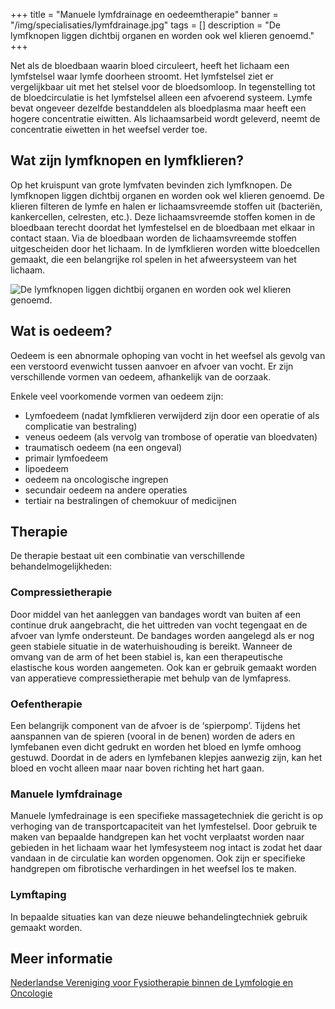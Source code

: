+++
title = "Manuele lymfdrainage en oedeemtherapie"
banner = "/img/specialisaties/lymfdrainage.jpg"
tags = []
description = "De lymfknopen liggen dichtbij organen en worden ook wel klieren genoemd."
+++

Net als de bloedbaan waarin bloed circuleert, heeft het lichaam een lymfstelsel waar lymfe doorheen stroomt. Het lymfstelsel ziet er vergelijkbaar uit met het stelsel voor de bloedsomloop. In tegenstelling tot de bloedcirculatie is het lymfstelsel alleen een afvoerend systeem. Lymfe bevat ongeveer dezelfde bestanddelen als bloedplasma maar heeft een hogere concentratie eiwitten. Als lichaamsarbeid wordt geleverd, neemt de concentratie eiwetten in het weefsel verder toe.

<!--more-->

## Wat zijn lymfknopen en lymfklieren?

Op het kruispunt van grote lymfvaten bevinden zich lymfknopen. De lymfknopen liggen dichtbij organen en worden ook wel klieren genoemd. De klieren filteren de lymfe en halen er lichaamsvreemde stoffen uit (bacteriën, kankercellen, celresten, etc.). Deze lichaamsvreemde stoffen komen in de bloedbaan terecht doordat het lymfestelsel en de bloedbaan met elkaar in contact staan. Via de bloedbaan worden de lichaamsvreemde stoffen uitgescheiden door het lichaam. In de lymfklieren worden witte bloedcellen gemaakt, die een belangrijke rol spelen in het afweersysteem van het lichaam.

<img src="/img/specialisaties/lymfdrainage.jpg" class="img-responsive" alt="De lymfknopen liggen dichtbij organen en worden ook wel klieren genoemd.">

## Wat is oedeem?

Oedeem is een abnormale ophoping van vocht in het weefsel als gevolg van een verstoord evenwicht tussen aanvoer en afvoer van vocht. Er zijn verschillende vormen van oedeem, afhankelijk van de oorzaak.

Enkele veel voorkomende vormen van oedeem zijn:

- Lymfoedeem (nadat lymfklieren verwijderd zijn door een operatie of als complicatie van bestraling)
- veneus oedeem (als vervolg van trombose of operatie van bloedvaten)
- traumatisch oedeem (na een ongeval)
- primair lymfoedeem
- lipoedeem
- oedeem na oncologische ingrepen
- secundair oedeem na andere operaties
- tertiair na bestralingen of chemokuur of medicijnen

## Therapie

De therapie bestaat uit een combinatie van verschillende behandelmogelijkheden:

### Compressietherapie

Door middel van het aanleggen van bandages wordt van buiten af een continue druk aangebracht, die het uittreden van vocht tegengaat en de afvoer van lymfe ondersteunt. De bandages worden aangelegd als er nog geen stabiele situatie in de waterhuishouding is bereikt. Wanneer de omvang van de arm of het been stabiel is, kan een therapeutische elastische kous worden aangemeten. Ook kan er gebruik gemaakt worden van apperatieve compressietherapie met behulp van de lymfapress.

### Oefentherapie

Een belangrijk component van de afvoer is de ‘spierpomp’. Tijdens het aanspannen van de spieren (vooral in de benen) worden de aders en lymfebanen even dicht gedrukt en worden het bloed en lymfe omhoog gestuwd. Doordat in de aders en lymfebanen klepjes aanwezig zijn, kan het bloed en vocht alleen maar naar boven richting het hart gaan.

### Manuele lymfdrainage

Manuele lymfedrainage is een specifieke massagetechniek die gericht is op verhoging van de transportcapaciteit van het lymfestelsel. Door gebruik te maken van bepaalde handgrepen kan het vocht verplaatst worden naar gebieden in het lichaam waar het lymfesysteem nog intact is zodat het daar vandaan in de circulatie kan worden opgenomen. Ook zijn er specifieke handgrepen om fibrotische verhardingen in het weefsel los te maken.

### Lymftaping

In bepaalde situaties kan van deze nieuwe behandelingtechniek gebruik gemaakt worden.

## Meer informatie

[Nederlandse Vereniging voor Fysiotherapie binnen de Lymfologie en Oncologie](https://nvfl.kngf.nl/)
